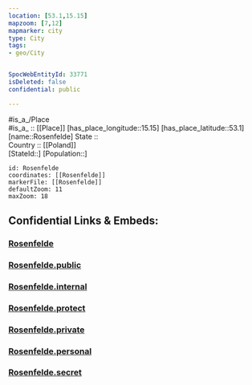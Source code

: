 ```yaml
---
location: [53.1,15.15] 
mapzoom: [7,12] 
mapmarker: city 
type: City
tags:
- geo/City


SpocWebEntityId: 33771
isDeleted: false
confidential: public

---
```

#is_a_/Place  
#is_a_ :: [[Place]] 
[has_place_longitude::15.15] 
[has_place_latitude::53.1] 
[name::Rosenfelde] 
State ::  
Country :: [[Poland]]  
[StateId::] 
[Population::] 



```leaflet
id: Rosenfelde
coordinates: [[Rosenfelde]] 
markerFile: [[Rosenfelde]] 
defaultZoom: 11 
maxZoom: 18
```


## Confidential Links & Embeds: 

### [Rosenfelde](/_Standards/Earth/Continent/Europe/Europe~East/Poland/Provinces~Poland/West_Pomeranian/City/Rosenfelde.md) 

### [Rosenfelde.public](/_public/Earth/Continent/Europe/Europe~East/Poland/Provinces~Poland/West_Pomeranian/City/Rosenfelde.public.md) 

### [Rosenfelde.internal](/_internal/Earth/Continent/Europe/Europe~East/Poland/Provinces~Poland/West_Pomeranian/City/Rosenfelde.internal.md) 

### [Rosenfelde.protect](/_protect/Earth/Continent/Europe/Europe~East/Poland/Provinces~Poland/West_Pomeranian/City/Rosenfelde.protect.md) 

### [Rosenfelde.private](/_private/Earth/Continent/Europe/Europe~East/Poland/Provinces~Poland/West_Pomeranian/City/Rosenfelde.private.md) 

### [Rosenfelde.personal](/_personal/Earth/Continent/Europe/Europe~East/Poland/Provinces~Poland/West_Pomeranian/City/Rosenfelde.personal.md) 

### [Rosenfelde.secret](/_secret/Earth/Continent/Europe/Europe~East/Poland/Provinces~Poland/West_Pomeranian/City/Rosenfelde.secret.md)

